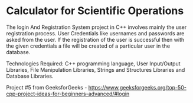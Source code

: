 # Calculator for Scientific Operations

The login And Registration System project in C++ involves mainly the user registration process. User Credentials like usernames and passwords are asked from the user. If the registration of the user is successful then with the given credentials a file will be created of a particular user in the database.

Technologies Required: C++ programming language, User Input/Output Libraries, File Manipulation Libraries, Strings and Structures Libraries and Database Libraries.

Project #5 from GeeksforGeeks - https://www.geeksforgeeks.org/top-50-cpp-project-ideas-for-beginners-advanced/#login
